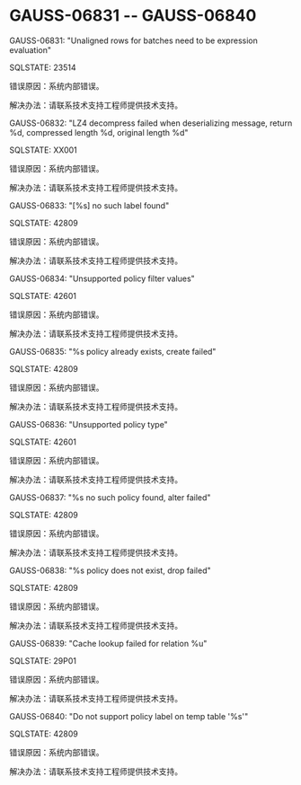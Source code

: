 # GAUSS-06831 -- GAUSS-06840<a name="ZH-CN_TOPIC_0302073633"></a>

GAUSS-06831: "Unaligned rows for batches need to be expression evaluation"

SQLSTATE: 23514

错误原因：系统内部错误。

解决办法：请联系技术支持工程师提供技术支持。

GAUSS-06832: "LZ4 decompress failed when deserializing message, return %d, compressed length %d, original length %d"

SQLSTATE: XX001

错误原因：系统内部错误。

解决办法：请联系技术支持工程师提供技术支持。

GAUSS-06833: "\[%s\] no such label found"

SQLSTATE: 42809

错误原因：系统内部错误。

解决办法：请联系技术支持工程师提供技术支持。

GAUSS-06834: "Unsupported policy filter values"

SQLSTATE: 42601

错误原因：系统内部错误。

解决办法：请联系技术支持工程师提供技术支持。

GAUSS-06835: "%s policy already exists, create failed"

SQLSTATE: 42809

错误原因：系统内部错误。

解决办法：请联系技术支持工程师提供技术支持。

GAUSS-06836: "Unsupported policy type"

SQLSTATE: 42601

错误原因：系统内部错误。

解决办法：请联系技术支持工程师提供技术支持。

GAUSS-06837: "%s no such policy found, alter failed"

SQLSTATE: 42809

错误原因：系统内部错误。

解决办法：请联系技术支持工程师提供技术支持。

GAUSS-06838: "%s policy does not exist, drop failed"

SQLSTATE: 42809

错误原因：系统内部错误。

解决办法：请联系技术支持工程师提供技术支持。

GAUSS-06839: "Cache lookup failed for relation %u"

SQLSTATE: 29P01

错误原因：系统内部错误。

解决办法：请联系技术支持工程师提供技术支持。

GAUSS-06840: "Do not support policy label on temp table '%s'"

SQLSTATE: 42809

错误原因：系统内部错误。

解决办法：请联系技术支持工程师提供技术支持。

